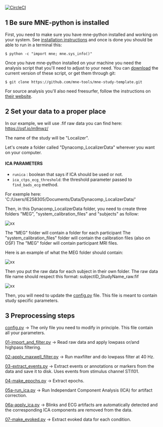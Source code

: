 [![CircleCI](https://circleci.com/gh/brainthemind/CogBrainDyn_MEG_Pipeline.svg?style=svg)](https://circleci.com/gh/brainthemind/CogBrainDyn_MEG_Pipeline)


1 Be sure MNE-python is installed
---------------------------------

First, you need to make sure you have mne-python installed and working on your system. See [installation instructions](http://martinos.org/mne/stable/install_mne_python.html) and once is done you should be able to run in a terminal this:

	$ python -c "import mne; mne.sys_info()"

Once you have mne-python installed on your machine you need the analysis script that you'll need to adjust to your need. You can [download](https://github.com/mne-tools/mne-study-template/archive/master.zip) the current version of these script, or get them through git:

	$ git clone https://github.com/mne-tools/mne-study-template.git

For source analysis you'll also need freesurfer, follow the instructions on [their website](https://surfer.nmr.mgh.harvard.edu/).


2 Set your data to a proper place
-------------------------------

In our example, we will use .fif raw data you can find here:
https://osf.io/m9nwz/

The name of the study will be "Localizer".

Let's create a folder called "Dynacomp_LocalizerData" wherever you want on your computer.

#### ICA PARAMETERS
- ``runica`` : boolean that says if ICA should be used or not.
- ``ica_ctps_ecg_threshold``: the threshold parameter passed to `find_bads_ecg` method.

For exemple here:
'C:/Users/IE258305/Documents/Data/Dynacomp_LocalizerData/'

Then, in this Dynacomp_LocalizerData folder, you need to create three folders "MEG", "system_calibration_files" and "subjects" as follow:

![xx](https://image.noelshack.com/fichiers/2019/15/4/1554998135-path.png)


The "MEG" folder will contain a folder for each participant
The "system_calibration_files" folder will contain the calibration files (also on OSF)
The "MEG" folder will contain participant MRI files.

Here is an example of what the MEG folder should contain:

![xx](https://image.noelshack.com/fichiers/2019/15/4/1554998137-path1.png)

Then you put the raw data for each subject in their own folder. The raw data file name should respect this format:
subjectID_StudyName_raw.fif

![xx](https://image.noelshack.com/fichiers/2019/15/4/1554998137-path2.png)


Then, you will need to update the [config.py](config.py) file. This
file is meant to contain study specific parameters. 


3 Preprocessing steps
-------------------

[config.py](config.py) -> The only file you need to modify in principle. This file contain all your parameters. 

[01-import_and_filter.py](01-import_and_filter.py) ->
Read raw data and apply lowpass or/and highpass filtering.

[02-apply_maxwell_filter.py](02-apply_maxwell_filter.py) ->
Run maxfilter and do lowpass filter at 40 Hz.

[03-extract_events.py](03-extract_events.py) ->
Extract events or annotations or markers from the data and save it to disk. Uses events from stimulus channel STI101.

[04-make_epochs.py](04-make_epochs.py) ->
Extract epochs.

[05a-run_ica.py](05a-run_ica.py) ->
Run Independant Component Analysis (ICA) for artifact correction.

[06a-apply_ica.py](06a-apply_ica.py) ->
Blinks and ECG artifacts are automatically detected and the corresponding ICA components are removed from the data.

[07-make_evoked.py](07-make_evoked.py) ->
Extract evoked data for each condition.


